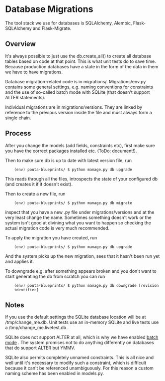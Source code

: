 # Database Migrations #

The tool stack we use for databases is SQLAlchemy, Alembic, Flask-SQLAlchemy
and Flask-Migrate.

## Overview ##

It's always possible to just use the db.create_all() to create all database
tables based on code at that point. This is what unit tests do to save time.
Because production databases have a state in the form of the data in them we
have to have migrations.

Database migration-related code is in migrations/. Migrations/env.py contains
some general settings, e.g. naming conventions for constraints and the use of
so-called batch mode with SQLite (that doesn't support ALTER statements). 

Individual migrations are in migrations/versions. They are linked by reference
to the previous version inside the file and must always form a single chain.

## Process ##

After you change the models (add fields, constraints etc), first make sure you
have the correct packages installed etc. (ToDo: document!).

Then to make sure db is up to date with latest version file, run

        (env) pouta-blueprints/ $ python manage.py db upgrade

This reads through all the files, introspects the state of your configured db
(and creates it if it doesn't exist).

Then to create a new file, run 
        
        (env) pouta-blueprints/ $ python manage.py db migrate

inspect that you have a new .py file under migrations/versions and at the very
least change the name. Sometimes something doesn't work or the system isn't
good at divining what you want to happen so checking the actual migration code
is very much recommended.

To apply the migration you have created, run

        (env) pouta-blueprints/ $ python manage.py db upgrade

And the system picks up the new migration, sees that it hasn't been run yet
and applies it.

To downgrade e.g. after something appears broken and you don't want to start
generating the db from scratch you can run

        (env) pouta-blueprints/ $ python manage.py db downgrade [revision
        identifier]

## Notes ##

If you use the default settings the SQLite database location will be
at /tmp/change_me.db. Unit tests use an in-memory SQLite and live tests use a
/tmp/change_me.livetest.db . 

SQLite does not support ALTER at all, which is why we have enabled [batch
mode](http://alembic.zzzcomputing.com/en/latest/batch.html) . The system
promises not to do anything differently on databases that do support ALTER but
YMMV.

SQLite also permits completely unnamed constraints. This is all nice and well
until it's necessary to modify such a constraint, which is difficult because it
can't be referenced unambiguously.  For this reason a custom naming scheme has
been enabled in models.py.
